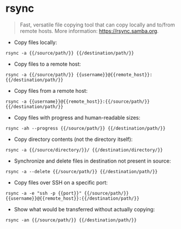 # rsync

> Fast, versatile file copying tool that can copy locally and to/from remote hosts.
> More information: <https://rsync.samba.org>.

- Copy files locally:

`rsync -a {{/source/path/}} {{/destination/path/}}`

- Copy files to a remote host:

`rsync -a {{/source/path/}} {{username}}@{{remote_host}}:{{/destination/path/}}`

- Copy files from a remote host:

`rsync -a {{username}}@{{remote_host}}:{{/source/path/}} {{/destination/path/}}`

- Copy files with progress and human-readable sizes:

`rsync -ah --progress {{/source/path/}} {{/destination/path/}}`

- Copy directory contents (not the directory itself):

`rsync -a {{/source/directory/}}/ {{/destination/directory/}}`

- Synchronize and delete files in destination not present in source:

`rsync -a --delete {{/source/path/}} {{/destination/path/}}`

- Copy files over SSH on a specific port:

`rsync -a -e "ssh -p {{port}}" {{/source/path/}} {{username}}@{{remote_host}}:{{/destination/path/}}`

- Show what would be transferred without actually copying:

`rsync -an {{/source/path/}} {{/destination/path/}}`